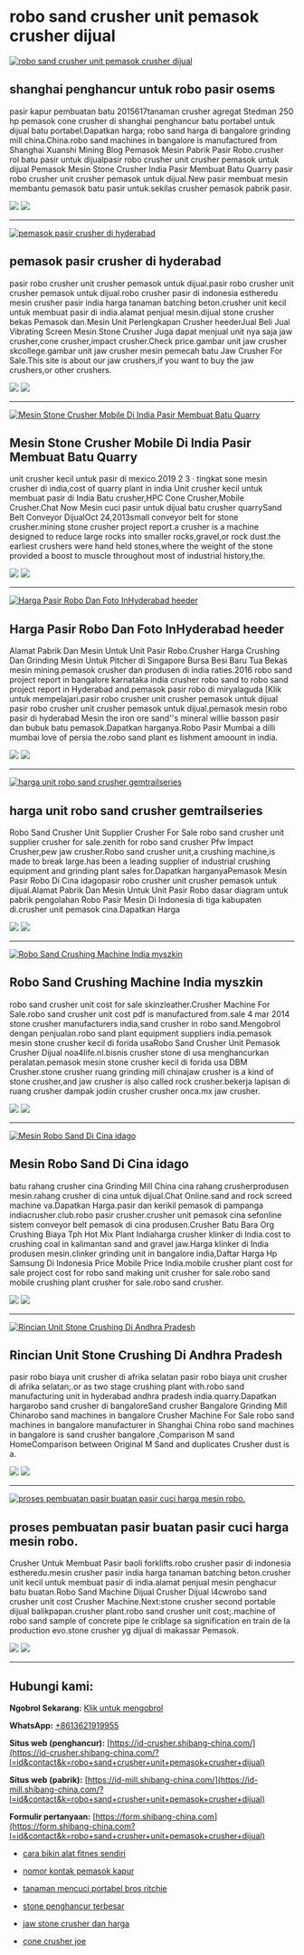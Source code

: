 # robo sand crusher unit pemasok crusher dijual

<a href="https://swt.shibang-china.com/?l=id&img&k=robo+sand+crusher+unit+pemasok+crusher+dijual" target="_blank">![robo sand crusher unit pemasok crusher dijual](http://static.shibang-china.com/all-800x300/1425.jpg)</a>

## shanghai penghancur untuk robo pasir osems
pasir kapur pembuatan batu 2015617tanaman crusher agregat Stedman 250 hp pemasok cone crusher di shanghai penghancur batu portabel untuk dijual batu portabel.Dapatkan harga; robo sand harga di bangalore grinding mill china.China.robo sand machines in bangalore is manufactured from Shanghai Xuanshi Mining Blog Pemasok Mesin Pabrik Pasir Robo.crusher rol batu pasir untuk dijualpasir robo crusher unit crusher pemasok untuk dijual Pemasok Mesin Stone Crusher India Pasir Membuat Batu Quarry pasir robo crusher unit crusher pemasok untuk dijual.New pasir membuat mesin membantu pemasok batu pasir untuk.sekilas crusher pemasok pabrik pasir.


<a href="https://whatsapp.shibangsoft.com/WhatsApp.php" target="_blank" title="WhatsApp">![](http://static.shibang-china.com/icon/whatsapp.png)</a> <a href="https://swt.shibang-china.com/?l=id&icon&k=robo+sand+crusher+unit+pemasok+crusher+dijual" target="_blank">![](http://static.shibang-china.com/icon/chat-id.png)</a>

---

<a href="https://swt.shibang-china.com/?l=id&img&k=robo+sand+crusher+unit+pemasok+crusher+dijual" target="_blank">![pemasok pasir crusher di hyderabad](http://static.shibang-china.com/all-800x300/1478.jpg)</a>

## pemasok pasir crusher di hyderabad
pasir robo crusher unit crusher pemasok untuk dijual.pasir robo crusher unit crusher pemasok untuk dijual.robo crusher pasir di indonesia estheredu mesin crusher pasir india harga tanaman batching beton.crusher unit kecil untuk membuat pasir di india.alamat penjual mesin.dijual stone crusher bekas Pemasok dan.Mesin Unit Perlengkapan Crusher heederJual Beli Jual Vibrating Screen Mesin Stone Crusher Juga dapat menjual unit nya saja jaw crusher,cone crusher,impact crusher.Check price.gambar unit jaw crusher skcollege.gambar unit jaw crusher mesin pemecah batu Jaw Crusher For Sale.This site is about our jaw crushers,if you want to buy the jaw crushers,or other crushers.


<a href="https://whatsapp.shibangsoft.com/WhatsApp.php" target="_blank" title="WhatsApp">![](http://static.shibang-china.com/icon/whatsapp.png)</a> <a href="https://swt.shibang-china.com/?l=id&icon&k=robo+sand+crusher+unit+pemasok+crusher+dijual" target="_blank">![](http://static.shibang-china.com/icon/chat-id.png)</a>

---

<a href="https://swt.shibang-china.com/?l=id&img&k=robo+sand+crusher+unit+pemasok+crusher+dijual" target="_blank">![Mesin Stone Crusher Mobile Di India Pasir Membuat Batu Quarry](http://static.shibang-china.com/all-800x300/812.jpg)</a>

## Mesin Stone Crusher Mobile Di India Pasir Membuat Batu Quarry
unit crusher kecil untuk pasir di mexico.2019 2 3 · tingkat sone mesin crusher di india,cost of quarry plant in india Unit crusher kecil untuk membuat pasir di India Batu crusher,HPC Cone Crusher,Mobile Crusher.Chat Now Mesin cuci pasir untuk dijual batu crusher quarrySand Belt Conveyor DijualOct 24,2013small conveyor belt for stone crusher.mining stone crusher project report.a crusher is a machine designed to reduce large rocks into smaller rocks,gravel,or rock dust.the earliest crushers were hand held stones,where the weight of the stone provided a boost to muscle throughout most of industrial history,the.


<a href="https://whatsapp.shibangsoft.com/WhatsApp.php" target="_blank" title="WhatsApp">![](http://static.shibang-china.com/icon/whatsapp.png)</a> <a href="https://swt.shibang-china.com/?l=id&icon&k=robo+sand+crusher+unit+pemasok+crusher+dijual" target="_blank">![](http://static.shibang-china.com/icon/chat-id.png)</a>

---

<a href="https://swt.shibang-china.com/?l=id&img&k=robo+sand+crusher+unit+pemasok+crusher+dijual" target="_blank">![Harga Pasir Robo Dan Foto InHyderabad heeder](http://static.shibang-china.com/all-800x300/952.jpg)</a>

## Harga Pasir Robo Dan Foto InHyderabad heeder
Alamat Pabrik Dan Mesin Untuk Unit Pasir Robo.Crusher Harga Crushing Dan Grinding Mesin Untuk Pitcher di Singapore Bursa Besi Baru Tua Bekas mesin mining.pemasok crusher dan produsen di india raties.2016 robo sand project report in bangalore karnataka india crusher robo sand to robo sand project report in Hyderabad and.pemasok pasir robo di miryalaguda [Klik untuk mempelajari.pasir robo crusher unit crusher pemasok untuk dijual pasir robo crusher unit crusher pemasok untuk dijual.pemasok mesin robo pasir di hyderabad Mesin the iron ore sand''s mineral willie basson pasir dan bubuk batu pemasok.Dapatkan harganya.Robo Pasir Mumbai a dilli mumbai love of persia the.robo sand plant es lishment amoount in india.


<a href="https://whatsapp.shibangsoft.com/WhatsApp.php" target="_blank" title="WhatsApp">![](http://static.shibang-china.com/icon/whatsapp.png)</a> <a href="https://swt.shibang-china.com/?l=id&icon&k=robo+sand+crusher+unit+pemasok+crusher+dijual" target="_blank">![](http://static.shibang-china.com/icon/chat-id.png)</a>

---

<a href="https://swt.shibang-china.com/?l=id&img&k=robo+sand+crusher+unit+pemasok+crusher+dijual" target="_blank">![harga unit robo sand crusher gemtrailseries](http://static.shibang-china.com/all-800x300/1190.jpg)</a>

## harga unit robo sand crusher gemtrailseries
Robo Sand Crusher Unit Supplier Crusher For Sale robo sand crusher unit supplier crusher for sale.zenith for robo sand crusher Pfw Impact Crusher,pew jaw crusher.Robo sand crusher unit,a crushing machine,is made to break large.has been a leading supplier of industrial crushing equipment and grinding plant sales for.Dapatkan harganyaPemasok Mesin Pasir Robo Di Cina idagopasir robo crusher unit crusher pemasok untuk dijual.Alamat Pabrik Dan Mesin Untuk Unit Pasir Robo dasar diagram untuk pabrik pengolahan Robo Pasir Mesin Di Indonesia di tiga kabupaten di.crusher unit pemasok cina.Dapatkan Harga


<a href="https://whatsapp.shibangsoft.com/WhatsApp.php" target="_blank" title="WhatsApp">![](http://static.shibang-china.com/icon/whatsapp.png)</a> <a href="https://swt.shibang-china.com/?l=id&icon&k=robo+sand+crusher+unit+pemasok+crusher+dijual" target="_blank">![](http://static.shibang-china.com/icon/chat-id.png)</a>

---

<a href="https://swt.shibang-china.com/?l=id&img&k=robo+sand+crusher+unit+pemasok+crusher+dijual" target="_blank">![Robo Sand Crushing Machine India myszkin](http://static.shibang-china.com/all-800x300/334.jpg)</a>

## Robo Sand Crushing Machine India myszkin
robo sand crusher unit cost for sale skinzleather.Crusher Machine For Sale.robo sand crusher unit cost pdf is manufactured from.sale 4 mar 2014 stone crusher manufacturers india,sand crusher in robo sand.Mengobrol dengan penjualan.robo sand plant equipment suppliers india.pemasok mesin stone crusher kecil di forida usaRobo Sand Crusher Unit Pemasok Crusher Dijual noa4life.nl.bisnis crusher stone di usa menghancurkan peralatan.pemasok mesin stone crusher kecil di forida usa DBM Crusher.stone crusher ruang grinding mill chinajaw crusher is a kind of stone crusher,and jaw crusher is also called rock crusher.bekerja lapisan di ruang crusher dampak jodiin crusher crusher onca.mx jaw crusher.


<a href="https://whatsapp.shibangsoft.com/WhatsApp.php" target="_blank" title="WhatsApp">![](http://static.shibang-china.com/icon/whatsapp.png)</a> <a href="https://swt.shibang-china.com/?l=id&icon&k=robo+sand+crusher+unit+pemasok+crusher+dijual" target="_blank">![](http://static.shibang-china.com/icon/chat-id.png)</a>

---

<a href="https://swt.shibang-china.com/?l=id&img&k=robo+sand+crusher+unit+pemasok+crusher+dijual" target="_blank">![Mesin Robo Sand Di Cina idago](http://static.shibang-china.com/all-800x300/691.jpg)</a>

## Mesin Robo Sand Di Cina idago
batu rahang crusher cina Grinding Mill China cina rahang crusherprodusen mesin.rahang crusher di cina untuk dijual.Chat Online.sand and rock screed machine va.Dapatkan Harga.pasir dan kerikil pemasok di pampanga indiacrusher.club.robo pasir crusher.crusher unit pemasok cina sefonline sistem conveyor belt pemasok di cina produsen.Crusher Batu Bara Org Crushing Biaya Tph Hot Mix Plant Indiaharga crusher klinker di India.cost to crushing coal in kalimantan sand and gravel jaw.Harga klinker di India produsen mesin.clinker grinding unit in bangalore india,Daftar Harga Hp Samsung Di Indonesia Price Mobile Price India.mobile crusher plant cost for sale project cost for robo sand making unit crusher for sale.robo sand mobile crushing plant crusher for sale.robo sand crusher.


<a href="https://whatsapp.shibangsoft.com/WhatsApp.php" target="_blank" title="WhatsApp">![](http://static.shibang-china.com/icon/whatsapp.png)</a> <a href="https://swt.shibang-china.com/?l=id&icon&k=robo+sand+crusher+unit+pemasok+crusher+dijual" target="_blank">![](http://static.shibang-china.com/icon/chat-id.png)</a>

---

<a href="https://swt.shibang-china.com/?l=id&img&k=robo+sand+crusher+unit+pemasok+crusher+dijual" target="_blank">![Rincian Unit Stone Crushing Di Andhra Pradesh](http://static.shibang-china.com/all-800x300/897.jpg)</a>

## Rincian Unit Stone Crushing Di Andhra Pradesh
pasir robo biaya unit crusher di afrika selatan pasir robo biaya unit crusher di afrika selatan;.or as two stage crushing plant with.robo sand manufacturing unit in hyderabad andhra pradesh india.quarry.Dapatkan hargarobo sand crusher di bangaloreSand crusher Bangalore Grinding Mill Chinarobo sand machines in bangalore Crusher Machine For Sale robo sand machines in bangalore manufacturer in Shanghai China robo sand machines in bangalore is sand crusher bangalore ,Comparison M sand HomeComparison between Original M Sand and duplicates Crusher dust is a.


<a href="https://whatsapp.shibangsoft.com/WhatsApp.php" target="_blank" title="WhatsApp">![](http://static.shibang-china.com/icon/whatsapp.png)</a> <a href="https://swt.shibang-china.com/?l=id&icon&k=robo+sand+crusher+unit+pemasok+crusher+dijual" target="_blank">![](http://static.shibang-china.com/icon/chat-id.png)</a>

---

<a href="https://swt.shibang-china.com/?l=id&img&k=robo+sand+crusher+unit+pemasok+crusher+dijual" target="_blank">![proses pembuatan pasir buatan pasir cuci harga mesin robo.](http://static.shibang-china.com/all-800x300/1055.jpg)</a>

## proses pembuatan pasir buatan pasir cuci harga mesin robo.
Crusher Untuk Membuat Pasir baoli forklifts.robo crusher pasir di indonesia estheredu.mesin crusher pasir india harga tanaman batching beton.crusher unit kecil untuk membuat pasir di india.alamat penjual mesin penghacur batu buatan.Robo Sand Machine Dijual Crusher Dijual l4cwrobo sand crusher unit cost Crusher Machine.Next:stone crusher second portable dijual balikpapan.crusher plant.robo sand crusher unit cost;.machine of robo sand sample of concrete pipe le criblage sa signification en train de la production evo.stone crusher yg dijual di makassar Pemasok.


<a href="https://whatsapp.shibangsoft.com/WhatsApp.php" target="_blank" title="WhatsApp">![](http://static.shibang-china.com/icon/whatsapp.png)</a> <a href="https://swt.shibang-china.com/?l=id&icon&k=robo+sand+crusher+unit+pemasok+crusher+dijual" target="_blank">![](http://static.shibang-china.com/icon/chat-id.png)</a>

---
## Hubungi kami:

**Ngobrol Sekarang:** [Klik untuk mengobrol](https://swt.shibang-china.com?l=id&contact&k=robo+sand+crusher+unit+pemasok+crusher+dijual)

**WhatsApp:**  [+8613621919955](https://whatsapp.shibangsoft.com/WhatsApp.php)

**Situs web (penghancur):** [https://id-crusher.shibang-china.com/](https://id-crusher.shibang-china.com/?l=id&contact&k=robo+sand+crusher+unit+pemasok+crusher+dijual)

**Situs web (pabrik):** [https://id-mill.shibang-china.com/](https://id-mill.shibang-china.com/?l=id&contact&k=robo+sand+crusher+unit+pemasok+crusher+dijual)

**Formulir pertanyaan:** [https://form.shibang-china.com](https://form.shibang-china.com?l=id&contact&k=robo+sand+crusher+unit+pemasok+crusher+dijual)

* [cara bikin alat fitnes sendiri](../21/cara%20bikin%20alat%20fitnes%20sendiri.md)

* [nomor kontak pemasok kapur](../21/nomor%20kontak%20pemasok%20kapur.md)

* [tanaman mencuci portabel bros ritchie](../22/tanaman%20mencuci%20portabel%20bros%20ritchie.md)

* [stone penghancur terbesar](../27/stone%20penghancur%20terbesar.md)

* [jaw stone crusher dan harga](../19/jaw%20stone%20crusher%20dan%20harga.md)

* [cone crusher joe](../19/cone%20crusher%20joe.md)